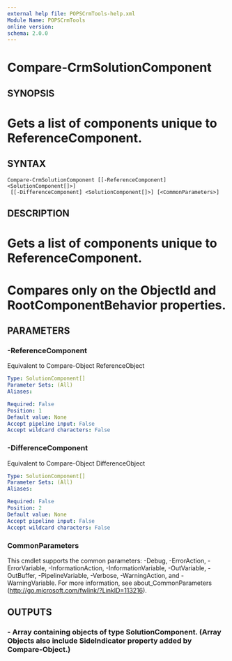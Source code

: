 ```yaml
---
external help file: POPSCrmTools-help.xml
Module Name: POPSCrmTools
online version:
schema: 2.0.0
---
```


# Compare-CrmSolutionComponent

## SYNOPSIS
# Gets a list of components unique to ReferenceComponent.

## SYNTAX

```
Compare-CrmSolutionComponent [[-ReferenceComponent] <SolutionComponent[]>]
 [[-DifferenceComponent] <SolutionComponent[]>] [<CommonParameters>]
```

## DESCRIPTION
# Gets a list of components unique to ReferenceComponent.
# Compares only on the ObjectId and RootComponentBehavior properties.

## PARAMETERS

### -ReferenceComponent
Equivalent to Compare-Object ReferenceObject

```yaml
Type: SolutionComponent[]
Parameter Sets: (All)
Aliases:

Required: False
Position: 1
Default value: None
Accept pipeline input: False
Accept wildcard characters: False
```

### -DifferenceComponent
Equivalent to Compare-Object DifferenceObject

```yaml
Type: SolutionComponent[]
Parameter Sets: (All)
Aliases:

Required: False
Position: 2
Default value: None
Accept pipeline input: False
Accept wildcard characters: False
```

### CommonParameters
This cmdlet supports the common parameters: -Debug, -ErrorAction, -ErrorVariable, -InformationAction, -InformationVariable, -OutVariable, -OutBuffer, -PipelineVariable, -Verbose, -WarningAction, and -WarningVariable.
For more information, see about_CommonParameters (http://go.microsoft.com/fwlink/?LinkID=113216).

## OUTPUTS

### - Array containing objects of type SolutionComponent. (Array Objects also include SideIndicator property added by Compare-Object.)

